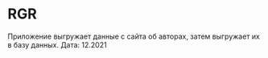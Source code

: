 # RGR
Приложение выгружает данные с сайта об авторах, затем выгружает их в базу данных.
Дата: 12.2021
